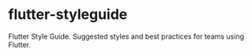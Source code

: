 # flutter-styleguide
Flutter Style Guide. Suggested styles and best practices for teams using Flutter. 

